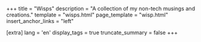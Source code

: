 +++
title = "Wisps"
description = "A collection of my non-tech musings and creations."
template = "wisps.html"
page_template = "wisp.html"
insert_anchor_links = "left"

[extra]
lang = 'en'
display_tags = true
truncate_summary = false
+++